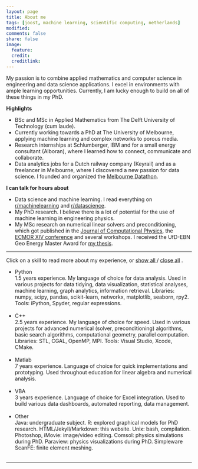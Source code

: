 ```yaml
---
layout: page
title: About me
tags: [joost, machine learning, scientific computing, netherlands]
modified: 
comments: false
share: false
image:
  feature: 
  credit: 
  creditlink: 
---
```

My passion is to combine applied mathematics and computer science in engineering and data science applications. I excel in environments with ample learning opportunities. Currently, I am lucky enough to build on all of these things in my PhD.

**Highlights**

- BSc and MSc in Applied Mathematics from The Delft University of Technology (cum laude).
- Currently working towards a PhD at The University of Melbourne, applying machine learning and complex networks to porous media.
- Research internships at Schlumberger, IBM and for a small energy consultant (Alboran), where I learned how to connect, communicate and collaborate.
- Data analytics jobs for a Dutch railway company (Keyrail) and as a freelancer in Melbourne, where I discovered a new passion for data science. I founded and organized the <a href="http://www.datasciencemelbourne.com/datathon">Melbourne Datathon</a>.

**I can talk for hours about**

- Data science and machine learning. I read everything on <a href="https://www.reddit.com/r/machinelearning">r/machinelearning</a> and <a href="https://www.reddit.com/r/datascience">r/datascience</a>.
- My PhD research. I believe there is a lot of potential for the use of machine learning in engineering physics.
- My MSc research on numerical linear solvers and preconditioning, which got published in the <a href="http://dx.doi.org/10.1016/j.jcp.2015.10.016">Journal of Computational Physics</a>, the <a href="http://dx.doi.org/10.3997/2214-4609.20141773">ECMOR XIV conference</a> and several workshops. I received the UfD-EBN Geo Energy Master Award for <a href="http://repository.tudelft.nl/view/ir/uuid:47cbb291-6b1e-4572-b384-f79a8cf7e535/">my thesis</a>.


---
Click on a skill to read more about my experience, or 
<span style="cursor:hand; cursor:pointer" onClick="openAll()">
  <u> show all </u>
</span> 
/
<span style="cursor:hand; cursor:pointer" onClick="closeAll()">
  <u> close all</u>
</span>
. 

- <div onClick="openClose_skill('p1')" style="cursor:hand; cursor:pointer">Python</div><div id="p1" class="texter"> 1.5 years experience. My language of choice for data analysis. Used in various projects for data tidying, data visualization, statistical analyses, machine learning, graph analytics, information retrieval. Libraries: numpy, scipy, pandas, scikit-learn, networkx, matplotlib, seaborn, rpy2. Tools: iPython, Spyder, regular expressions.<br /><br /></div>

- <div onClick="openClose_skill('p2')" style="cursor:hand; cursor:pointer">C++</div><div id="p2" class="texter"> 2.5 years experience. My language of choice for speed. Used in various projects for advanced numerical (solver, preconditioning) algorithms, basic search algorithms, computational geometry, parallel computation. Libraries: STL, CGAL, OpenMP, MPI. Tools: Visual Studio, Xcode, CMake.<br /><br /></div>
 
- <div onClick="openClose_skill('p3')" style="cursor:hand; cursor:pointer">Matlab</div><div id="p3" class="texter"> 7 years experience. Language of choice for quick implementations and prototyping. Used throughout education for linear algebra and numerical analysis.<br /><br /></div>

- <div onClick="openClose_skill('p4')" style="cursor:hand; cursor:pointer">VBA</div><div id="p4" class="texter"> 3 years experience. Language of choice for Excel integration. Used to build various data dashboards, automated reporting, data management. <br /><br /></div>

- <div onClick="openClose_skill('p5')" style="cursor:hand; cursor:pointer">Other</div><div id="p5" class="texter">
  Java: undergraduate subject. R: explored graphical models for PhD research. HTML/Jekyll/Markdown: this website. Unix: bash, compilation. Photoshop, iMovie: image/video editing. Comsol: physics simulations during PhD. Paraview: physics visualizations during PhD. Simpleware ScanFE: finite element meshing. <br /><br /></div>

---
